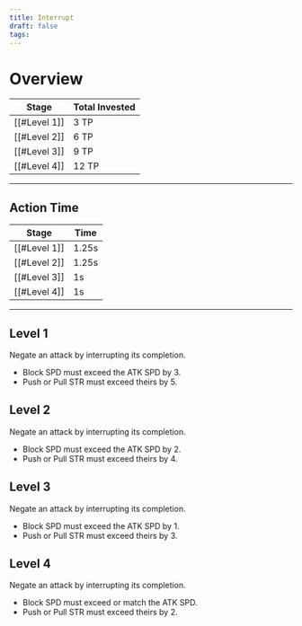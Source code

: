 ```yaml
---
title: Interrupt
draft: false
tags:
---
```


# Overview


| Stage        | Total Invested |
| ------------ | -------------- |
| [[#Level 1]] | 3 TP           |
| [[#Level 2]] | 6 TP           |
| [[#Level 3]] | 9 TP           |
| [[#Level 4]] | 12 TP          |

---
## Action Time 

| Stage        | Time  |
| ------------ | ----- |
| [[#Level 1]] | 1.25s |
| [[#Level 2]] | 1.25s |
| [[#Level 3]] | 1s    |
| [[#Level 4]] | 1s    |

---

## Level 1
Negate an attack by interrupting its completion.

- Block SPD must exceed the ATK SPD by 3.
- Push or Pull STR must exceed theirs by 5.


## Level 2
Negate an attack by interrupting its completion.

- Block SPD must exceed the ATK SPD by 2.
- Push or Pull STR must exceed theirs by 4.

## Level 3
Negate an attack by interrupting its completion.

- Block SPD must exceed the ATK SPD by 1.
- Push or Pull STR must exceed theirs by 3.

## Level 4
Negate an attack by interrupting its completion.

- Block SPD must exceed or match the ATK SPD.
- Push or Pull STR must exceed theirs by 2.